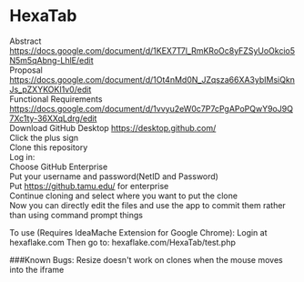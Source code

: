 # HexaTab
Abstract  
https://docs.google.com/document/d/1KEX7T7l_RmKRoOc8yFZSyUoOkcio5N5m5qAbng-LhlE/edit  
Proposal  
https://docs.google.com/document/d/1Ot4nMd0N_JZqsza66XA3ybIMsiQknJs_pZXYKOKI1v0/edit  
Functional Requirements  
https://docs.google.com/document/d/1vvyu2eW0c7P7cPgAPoPQwY9oJ9Q7Xc1ty-36XXqLdrg/edit  
Download GitHub Desktop https://desktop.github.com/  
Click the plus sign  
Clone this repository  
Log in:  
Choose GitHub Enterprise  
Put your username and password(NetID and Password)  
Put https://github.tamu.edu/ for enterprise  
Continue cloning and select where you want to put the clone  
Now you can directly edit the files and use the app to commit them rather than using command prompt things 

To use (Requires IdeaMache Extension for Google Chrome):
Login at hexaflake.com
Then go to:
hexaflake.com/HexaTab/test.php



###Known Bugs:
Resize doesn't work on clones when the mouse moves into the iframe

